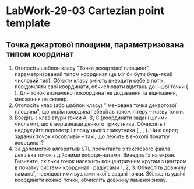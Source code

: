 # LabWork-29-03 Cartezian point template
## Точка декартової площини, параметризована типом координат
1.	Оголосіть шаблон класу "Точка декартової площини", параметризований типом координат (це міг би бути будь-який числовий тип). Об’єкти класу вміють виводити себе в потік, повідомляти свої координати, обчислювати відстань до іншої точки ( ). Для точок визначено покоординатне додавання та віднімання, множення на скаляр.
2.	Оголосіть клас (або шаблон класу) "Іменована точка декартової площини", що окрім координат зберігає також літеру – назву точки.
3.	Введіть з клавіатури точки А, В, С (координати задані цілими числами), що є вершинами деякого трикутника. Обчисліть і надрукуйте периметр і площу цього трикутника ( ,  ,  ). Чи є серед заданих точок «особливі» – такі, що лежить в ε-околі початку координат?
4.	За допомогою алгоритмів STL прочитайте з текстового файла декілька точок з дійсними коорди-натами. Виведіть їх на екран. Визначте, скільки точок належить концентричним кругам з центром в початку системи координат і радіусами 1, 2, 3. Обчисліть довжину ламаної, послідовними вузлами якої є задані точки. Збільшіть удвічі координати кожної точки, обчисліть довжину ламаної знову.
